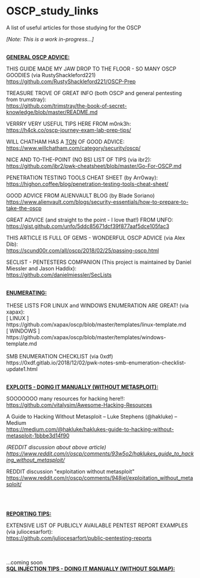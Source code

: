 # OSCP_study_links
A list of useful articles for those studying for the OSCP

<i>[Note: This is a work in-progress...]</i>

<br>
<b><u>GENERAL OSCP ADVICE:</u></b>

THIS GUIDE MADE MY JAW DROP TO THE FLOOR - SO MANY OSCP GOODIES (via RustyShackleford221)<br>
https://github.com/RustyShackleford221/OSCP-Prep

TREASURE TROVE OF GREAT INFO (both OSCP and general pentesting from trumstray):<br>
https://github.com/trimstray/the-book-of-secret-knowledge/blob/master/README.md

VERRRY VERY USEFUL TIPS HERE FROM m0nk3h:<br>
https://h4ck.co/oscp-journey-exam-lab-prep-tips/

WILL CHATHAM HAS A <u>TON</u> OF GOOD ADVICE:<br>
https://www.willchatham.com/category/security/oscp/

NICE AND TO-THE-POINT (NO BS) LIST OF TIPS (via ibr2):<br>
https://github.com/ibr2/pwk-cheatsheet/blob/master/Go-For-OSCP.md

PENETRATION TESTING TOOLS CHEAT SHEET (by Arr0way):<br> 
https://highon.coffee/blog/penetration-testing-tools-cheat-sheet/

GOOD ADVICE FROM ALIENVAULT BLOG (by Blade Soriano)<br>
https://www.alienvault.com/blogs/security-essentials/how-to-prepare-to-take-the-oscp

GREAT ADVICE (and straight to the point - I love that!) FROM UNFO:<br>
https://gist.github.com/unfo/5ddc85671dcf39f877aaf5dce105fac3

THIS ARTICLE IS FULL OF GEMS - WONDERFUL OSCP ADVICE (via Alex Dib):<br>
https://scund00r.com/all/oscp/2018/02/25/passing-oscp.html

SECLIST - PENTESTERS COMPANION (This project is maintained by Daniel Miessler and Jason Haddix):<br>
https://github.com/danielmiessler/SecLists

<br>
<b><u>ENUMERATING:</u></b>
<br><br>
THESE LISTS FOR LINUX and WINDOWS ENUMERATION ARE GREAT! (via xapax):<br>
[ LINUX ]<br>
https://github.com/xapax/oscp/blob/master/templates/linux-template.md<br>
[ WINDOWS ]<br>
https://github.com/xapax/oscp/blob/master/templates/windows-template.md<br>

<br>
SMB ENUMERATION CHECKLIST (via 0xdf)<br>
https://0xdf.gitlab.io/2018/12/02/pwk-notes-smb-enumeration-checklist-update1.html<br>
<br>


<b><u>EXPLOITS - DOING IT MANUALLY (WITHOUT METASPLOIT):</u></b>

SOOOOOOO many resources for hacking here!!:<br>
https://github.com/vitalysim/Awesome-Hacking-Resources

A Guide to Hacking Without Metasploit – Luke Stephens (@hakluke) – Medium<br>
https://medium.com/@hakluke/haklukes-guide-to-hacking-without-metasploit-1bbbe3d14f90
 
<i>(REDDIT discussion about above article)<br>
https://www.reddit.com/r/oscp/comments/93w5o2/haklukes_guide_to_hacking_without_metasploit/ </i>

REDDIT discussion "exploitation without metasploit"<br>
https://www.reddit.com/r/oscp/comments/948jel/exploitation_without_metasploit/


<br>
<br>

<b><u>REPORTING TIPS:</u></b><br>

EXTENSIVE LIST OF PUBLICLY AVAILABLE PENTEST REPORT EXAMPLES (via juliocesarfort):<br>
https://github.com/juliocesarfort/public-pentesting-reports
<br>
<br>
<br>

...coming soon<br>
<b><u>SQL INJECTION TIPS - DOING IT MANUALLY (WITHOUT SQLMAP):</u></b><br>
<br>
<br>

